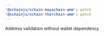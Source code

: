```yaml
---
'@xchainjs/xchain-mayachain-amm': patch
'@xchainjs/xchain-thorchain-amm': patch
---
```


Address validation without wallet dependency
